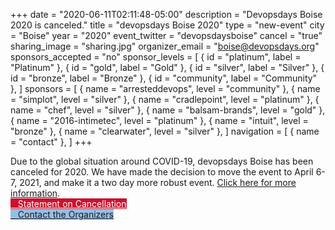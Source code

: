 +++
date = "2020-06-11T02:11:48-05:00"
description = "Devopsdays Boise 2020 is canceled."
title = "devopsdays Boise 2020"
type = "new-event"
city = "Boise"
year = "2020"
event_twitter = "devopsdaysboise"
cancel = "true"
sharing_image = "sharing.jpg"
organizer_email = "boise@devopsdays.org"
sponsors_accepted = "no"
sponsor_levels = [
    { id = "platinum", label = "Platinum" },
    { id = "gold", label = "Gold" },
    { id = "silver", label = "Silver" },
    { id = "bronze", label = "Bronze" },
    { id = "community", label = "Community" },
]
sponsors = [
    { name = "arresteddevops", level = "community" },
    { name = "simplot", level = "silver" },
    { name = "cradlepoint", level = "platinum" },
    { name = "chef", level = "silver" },
    { name = "balsam-brands", level = "gold" },
    { name = "2016-intimetec", level = "platinum" },
    { name = "intuit", level = "bronze" },
    { name = "clearwater", level = "silver" },
]
navigation = [
    { name = "contact" },
]
+++
<div class="alert alert-danger" role="alert">
  Due to the global situation around COVID-19, devopsdays Boise has been canceled for 2020. We have made the decision to move the event to April 6-7, 2021, and make it a two day more robust event. <a href="/events/2021-boise" class="alert-link">Click here for more information</a>.
</div>

<div class="d-flex p-2">
          <a class="btn btn-secondary btn-block" style= "color: #ffffff; background-color: #CC112F; border-color: #CC112F;" href="/events/2020/boise/cancellation"> <i class="fa fa-bullhorn fa-lg"></i>   Statement on Cancellation</a>
</div>

<div class="d-flex p-2">
          <a class="btn btn-secondary btn-block" style= "background-color: #96bfe6; border-color: #96bfe6;" href="/events/2020/boise/contact"> <i class="fa fa-envelope-o fa-lg"></i>   Contact the Organizers</a>
</div>

<!--<div style="text-align:center;">
  {{< event_logo >}}
</div> -->

<!--<div class = "row">
  <div class = "col-md-2">
    <strong>Date</strong>
  </div>
  <div class = "col-md-8">
    {{< event_start >}}
  </div>
</div>

<div class = "row">
  <div class = "col-md-2">
    <strong>Location</strong>
  </div>
  <div class = "col-md-8">
    {{< event_location >}}
  </div>
</div>

<div class = "row">
  <div class = "col-md-2">
    <strong>Register</strong>
  </div>
  <div class = "col-md-8">
    {{< event_link page="registration" text="Register to attend the conference!" >}}
  </div>
</div>

<div class = "row">
  <div class = "col-md-2">
    <strong>Propose</strong>
  </div>
  <div class = "col-md-8">
    {{< event_link url-key="cfp_link" text="Propose a talk" >}}
  </div>
</div> -->

<!-- <div class = "row">
  <div class = "col-md-2">
    <strong>Program</strong>
  </div>
  <div class = "col-md-8">
    View the {{< event_link page="program" text="program." >}}
  </div>
</div> -->

<!-- <div class = "row">
  <div class = "col-md-2">
    <strong>Speakers</strong>
  </div>
  <div class = "col-md-8">
    Check out the {{< event_link page="speakers" text="speakers!" >}}
  </div>
</div> -->

<!-- <div class = "row">
  <div class = "col-md-2">
    <strong>Sponsors</strong>
  </div>
  <div class = "col-md-8">
    {{< event_link page="sponsor" text="Sponsor the conference!" >}}
  </div> 
</div>

<div class = "row">
  <div class = "col-md-2">
    <strong>Contact</strong>
  </div>
  <div class = "col-md-8">
    {{< event_link page="contact" text="Get in touch with the organizers" >}}
  </div>
</div> -->

<!-- Uncomment if you added your city twitter name -->
<!--
{{< event_twitter >}}
-->
